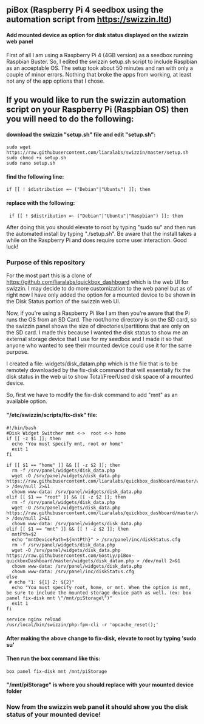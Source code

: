 ## piBox (Raspberry Pi 4 seedbox using the automation script from https://swizzin.ltd)

#### Add mounted device as option for disk status displayed on the swizzin web panel

First of all I am using a Raspberry Pi 4 (4GB version) as a seedbox running Raspbian Buster. So, I edited the swizzin setup.sh script to include Raspbian as an acceptable OS. The setup took about 50 minutes and ran with only a couple of minor errors. Nothing that broke the apps from working, at least not any of the app options that I chose.

## If you would like to run the swizzin automation script on your Raspberry Pi (Raspbian OS) then you will need to do the following:
#### download the swizzin "setup.sh" file and edit "setup.sh":
```
sudo wget https://raw.githubusercontent.com/liaralabs/swizzin/master/setup.sh
sudo chmod +x setup.sh
sudo nano setup.sh
```
#### find the following line:
```
if [[ ! $distribution =~ ("Debian"|"Ubuntu") ]]; then
```
#### replace with the following:
```
 if [[ ! $distribution =~ ("Debian"|"Ubuntu"|"Raspbian") ]]; then
```

After doing this you should elevate to root by typing "sudo su" and then run the automated install by typing "./setup.sh". Be aware that the install takes a while on the Raspberry Pi and does require some user interaction. Good luck!

### Purpose of this repository

For the most part this is a clone of https://github.com/liaralabs/quickbox_dashboard which is the web UI for swizzin. I may decide to do more customization to the web panel but as of right now I have only added the option for a mounted device to be shown in the Disk Status portion of the swizzin web UI.

Now, if you're using a Raspberry Pi like I am then you're aware that the Pi runs the OS from an SD Card. The root/home directory is on the SD card, so the swizzin panel shows the size of directories/partitions that are only on the SD card. I made this because I wanted the disk status to show me an external storage device that I use for my seedbox and I made it so that anyone who wanted to see their mounted device could use it for the same purpose.

I created a file: widgets/disk_datam.php which is the file that is to be remotely downloaded by the fix-disk command that will essentially fix the disk status in the web ui to show Total/Free/Used disk space of a mounted device.

So, first we have to modify the fix-disk command to add "mnt" as an available option.

#### "/etc/swizzin/scripts/fix-disk" file:
```
#!/bin/bash
#Disk Widget Switcher mnt <->  root <-> home
if [[ -z $1 ]]; then
  echo "You must specify mnt, root or home"
  exit 1
fi

if [[ $1 == "home" ]] && [[ -z $2 ]]; then
  rm -f /srv/panel/widgets/disk_data.php
  wget -O /srv/panel/widgets/disk_data.php https://raw.githubusercontent.com/liaralabs/quickbox_dashboard/master/widgets/disk_datah.php > /dev/null 2>&1
  chown www-data: /srv/panel/widgets/disk_data.php
elif [[ $1 == "root" ]] && [[ -z $2 ]]; then
  rm -f /srv/panel/widgets/disk_data.php
  wget -O /srv/panel/widgets/disk_data.php https://raw.githubusercontent.com/liaralabs/quickbox_dashboard/master/widgets/disk_data.php > /dev/null 2>&1
  chown www-data: /srv/panel/widgets/disk_data.php
elif [[ $1 == "mnt" ]] && [[ ! -z $2 ]]; then
  mntPth=$2
  echo "mntDevicePath=${mntPth}" > /srv/panel/inc/diskStatus.cfg
  rm -f /srv/panel/widgets/disk_data.php
  wget -O /srv/panel/widgets/disk_data.php https://raw.githubusercontent.com/GostLy/piBox-quickboxDashboard/master/widgets/disk_datam.php > /dev/null 2>&1
  chown www-data: /srv/panel/widgets/disk_data.php
  chown www-data: /srv/panel/inc/diskStatus.cfg
else
 # echo "1: ${1} 2: ${2}"
  echo "You must specify root, home, or mnt. When the option is mnt, be sure to include the mounted storage device path as well. (ex: box panel fix-disk mnt \"/mnt/piStorage\")"
  exit 1
fi

service nginx reload
/usr/local/bin/swizzin/php-fpm-cli -r 'opcache_reset();'
```

#### After making the above change to fix-disk, elevate to root by typing 'sudo su'
#### Then run the box command like this:
```
box panel fix-disk mnt /mnt/piStorage
```
#### "/mnt/piStorage" is where you should replace with your mounted device folder

### Now from the swizzin web panel it should show you the disk status of your mounted device!